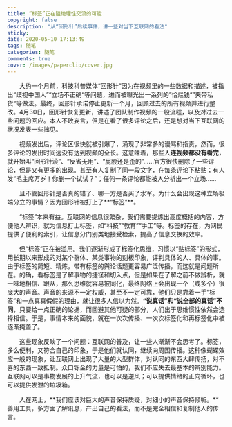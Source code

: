 ```yaml
---
title: “标签”正在阻绝理性交流的可能
copyright: false
description: "从“回形针”后续事件，讲一些对当下互联网的看法"
sticky: 
date: 2020-05-10 17:13:49
tags: 随笔
categories: 随笔
comments: true
cover: /images/paperclip/cover.jpg
---
```


　　大约一个月前，科技科普媒体“回形针”因为在视频里的一些数据和描述，被指出“歧视中国人”“立场不正确“等问题，进而被曝光出一系列的”恰烂钱“”夹带私货“等做法。最终，回形针承诺停止更新一个月，回顾过去的所有视频并进行整改。4月30日，回形针恢复更新，讲述了团队制作视频的一般流程，以及对过去一些问题的回应。本人不敢妄言，但是在看了很多评论之后，还是想对当下互联网的状况发表一些拙见。

　　视频发出后，评论区很快就被引爆了，涌现了非常多的谩骂和指责，然而，很多评论的发出时间远没有达到视频的全长。这意味着，那些人**连视频都没有看完**，就开始叫“回形针滚”、“反省无用”、“屁股还是歪的”……官方很快删除了一些评论，但是又有更多的出现。甚至有人复制了同一段文字，在每条评论下粘贴；有人发“毛主席万岁！你删一个试试？”；任何一条评论都能被人分析出一个立场…… 

　　且不管回形针是否真的错了、哪一方是否买了水军。为什么会出现这种立场极端分立的事情？因为回形针被打上了**“标签”**。

　　“标签”本来有益。互联网的信息很繁杂，我们需要提炼出高度概括的内容，方便他人辨识，就为信息打上标签，如“科技”“教育”“手工”等。标签的存在，为网民提供了便利的索引，让信息分门别类地接受检索，提高了信息交换的效率。

　　但“标签”正在被滥用。我们逐渐形成了标签化思维，习惯以“贴标签”的形式，用长期以来形成的对某个群体、某类事物的刻板印象，评判具体的人、具体的事。由于标签的简短、精炼，带有标签的舆论话题更容易广泛传播，而这就是问题所在。的确，看标签是了解事物的捷径和切入点，但是如果在了解之前不做辨析，就一味地相信、跟从，那么思维就容易被同化，最终网络上会出现一个（或多个）很庞大的声音。声音的来源不一定权威，甚至不一定可靠，他们只是靠着一手“标签”和一点真真假假的理由，就让很多人信以为然。**“说真话”和“说全部的真话”不同**，只要给一点正确的论据，而回避其他可疑的部分，人们出于思维惯性依然会选择相信。于是，事情本来的面貌，就在一次次传播、一次次标签化和再标签化中被逐渐掩盖了。

　　这些现象反映了一个问题：互联网的普及，让一些人渐渐不会思考了。标签，多么便利，又符合自己的印象，于是他们就认同，继续向周围传播。这种像蝴蝶效应一般的现象，让互联网上出现了大量的大型群体，对认同的东西大肆传扬，对不喜的东西一致抵制。众口铄金的力量是可怕的，我们不应失去最基本的辨别能力。互联网可以是事物发展的上升气流，也可以是逆风；可以提供情绪的正向循环，也可以提供发泄的垃圾箱。

　　人在网上，**我们应该对巨大的声音保持质疑，对细小的声音保持倾听。**善用工具，多方面了解讯息，产出自己的看法，而不是完全相信和复制他人的传言。

 

 